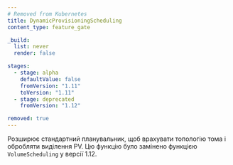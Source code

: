 ```yaml
---
# Removed from Kubernetes
title: DynamicProvisioningScheduling
content_type: feature_gate

_build:
  list: never
  render: false

stages:
  - stage: alpha
    defaultValue: false
    fromVersion: "1.11"
    toVersion: "1.11"
  - stage: deprecated
    fromVersion: "1.12"

removed: true
---
```

Розширює стандартний планувальник, щоб врахувати топологію тома і обробляти виділення PV. Цю функцію було замінено функцією `VolumeScheduling` у версії 1.12.
